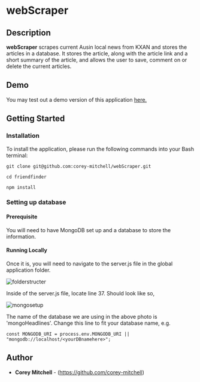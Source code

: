 # webScraper

## Description

**webScraper** scrapes current Ausin local news from KXAN and stores the articles in a database. It stores the article, along with the article link and a short summary of the article, and allows the user to save, comment on or delete the current articles.

## Demo

You may test out a demo version of this application [here.](https://austin-news-webscraper.herokuapp.com/)

## Getting Started

### Installation
To install the application, please run the following commands into your Bash terminal:

``` 
git clone git@github.com:corey-mitchell/webScraper.git

cd friendfinder

npm install
```

### Setting up database

#### Prerequisite

You will need to have MongoDB set up and a database to store the information.

#### Running Locally
Once it is, you will need to navigate to the server.js file in the global application folder.

![folderstructer](https://user-images.githubusercontent.com/37916145/46862856-73da0500-cddb-11e8-8236-fb9f80129cf4.PNG)

Inside of the server.js file, locate line 37. Should look like so,

![mongosetup](https://user-images.githubusercontent.com/37916145/46862943-b7347380-cddb-11e8-822a-9222e20121ce.PNG)

The name of the database we are using in the above photo is 'mongoHeadlines'. Change this line to fit your database name, e.g.

```
const MONGODB_URI = process.env.MONGODB_URI || "mongodb://localhost/<yourDBnamehere>";
```

## Author

* **Corey Mitchell** - (https://github.com/corey-mitchell)
